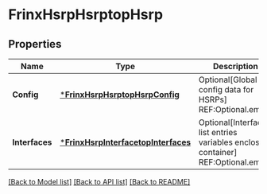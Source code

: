 # FrinxHsrpHsrptopHsrp

## Properties
Name | Type | Description | Notes
------------ | ------------- | ------------- | -------------
**Config** | [***FrinxHsrpHsrptopHsrpConfig**](frinx.hsrp.hsrptop.hsrp.Config.md) | Optional[Global config data for HSRPs] REF:Optional.empty | [optional] [default to null]
**Interfaces** | [***FrinxHsrpInterfacetopInterfaces**](frinx.hsrp.interfacetop.Interfaces.md) | Optional[Interface list entries variables enclosing container] REF:Optional.empty | [optional] [default to null]

[[Back to Model list]](../README.md#documentation-for-models) [[Back to API list]](../README.md#documentation-for-api-endpoints) [[Back to README]](../README.md)


